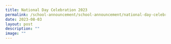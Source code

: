 ```yaml
---
title: National Day Celebration 2023
permalink: /school-announcement/school-announcement/national-day-celebration-2023/
date: 2023-08-03
layout: post
description: ""
image: ""
---
```

